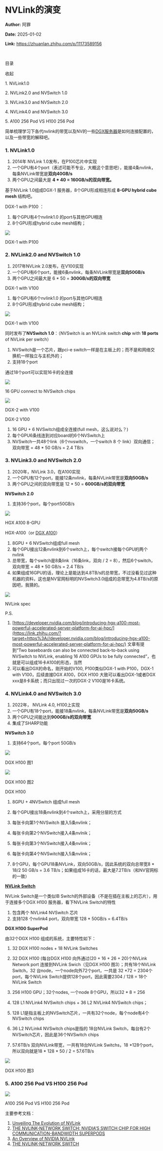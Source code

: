 # NVLink的演变

**Author:** 阿罪

**Date:** 2025-01-02

**Link:** https://zhuanlan.zhihu.com/p/11173589156

​

目录

收起

1\. NVLink1.0

2\. NVLink2.0 and NVSwitch 1.0

3\. NVLink3.0 and NVSwitch 2.0

4\. NVLink4.0 and NVSwitch 3.0

5\. A100 256 Pod VS H100 256 Pod

简单梳理学习下各代nvlink的带宽以及NV的一些[DGX服务器](https://zhida.zhihu.com/search?content_id=251257655&content_type=Article&match_order=1&q=DGX%E6%9C%8D%E5%8A%A1%E5%99%A8&zhida_source=entity)是如何连接配置的，以及一些带宽的解释吧。

### 1\. NVLink1.0

1.  2014年 NVLink 1.0发布，在P100芯片中实现
2.  一个GPU有4个port（表述可能不专业，大概这个意思吧），能接4条nvlink，每条NVLink带宽是**双向40GB/s**
3.  两个GPU之间最大是 **4 \* 40 = 160GB/s的双向带宽。**

基于NVLink 1.0组成DGX-1 服务器，8个GPU形成相连形成 **8-GPU hybrid cube mesh** 结构吧。

DGX-1 with P100 ：

1.  每个GPU有4个nvlink1.0 的port与其他GPU相连
2.  8个GPU形成hybrid cube mesh结构；

![](images/v2-a337361348d3607b52ab5748c2e6d971_1440w_862d7cd3944f.jpg)

DGX-1 with P100

### 2\. NVLink2.0 and NVSwitch 1.0

1.  2017年NVLink 2.0发布，在V100实现
2.  一个GPU有6个port，能接6条nvlink，每条NVLink带宽是**双向50GB/s**
3.  两个GPU之间最大是 6 \* 50 = **300GB/s的双向带宽**

DGX-1 with V100

1.  每个GPU有6个nvlink1.0 的port与其他GPU相连
2.  8个GPU形成hybrid cube mesh结构；

![](images/v2-74ac4ecd7f97bd4bcf071f0fdb7eea1c_1440w_191580b3350b.jpg)

DGX-1 with V100

同时发布了**NVSwitch 1.0**：（NVSwitch is an NVLink switch **chip** with **18 ports** of NVLink per switch）

1.  NVSwitch是一个芯片，跟pci-e switch一样是在主板上的；而不是和网络交换机一样独立与主机外的；
2.  支持18个port

通过18个port可以实现16卡的全连接

![](images/v2-29bc26239510cc704dfa4b57ee7d32b7_1440w_cfb03a2a41cb.jpg)

16 GPU connect to NVSwitch chips

![](images/v2-9a62e0d9e767243d2f7033bd22b6f852_1440w_407c2cc9e762.jpg)

DGX-2 with V100

DGX-2 V100

1.  16 GPU + 6 NVSwitch组成全连接(full mesh，这么说对么？)
2.  每个GPU6条线连到对应board的6个NVSwitch上
3.  NVSwitch一共48个link（6个nvswitch，一个switch 8 个 link）双向通信；双向带宽 = 48 \* 50 GB/s = 2.4 TB/s

### 3\. NVLink3.0 and NVSwitch 2.0

1.  2020年，NVLink 3.0，在A100实现
2.  一个GPU有12个port，能接12条nvlink，每条NVLink带宽是**双向50GB/s**
3.  两个GPU之间的双向带宽是 12 \* 50 = **600GB/s的双向带宽**

**NVSwitch 2.0**

1.  支持36个port，每个port50GB/s

![](images/v2-958fac778ebab8e6db0121adeb0beb8f_1440w_e7be9b686a9b.jpg)

HGX A100 8-GPU

HGX-A100（or [DGX A100](https://zhida.zhihu.com/search?content_id=251257655&content_type=Article&match_order=1&q=DGX+A100&zhida_source=entity)）

1.  8GPU + 6 NVSwitch组成full mesh
2.  每个GPU接出12条nvlink到6个switch上，每个switch接每个GPU的两个nvlink
3.  总带宽，每个switch是8条link（16条link，双向 / 2 = 8），然后6个switch，双向带宽 = 48 \* 50 GB/s = 2.4 TB/s
4.  如果组成16GPU的话，理论上是能达到4.8TB/s的总带宽，不过没看见过这种机器的资料，这也是NV官网标明的NVSwitch3.0组成的总带宽为4.8TB/s的原因吧，我猜的。

![](images/v2-03f9d2ddca8a1b5899b9cd2c135c06f0_1440w_9865b971e95a.jpg)

NVLink spec

P.S.

1.  [https://developer.nvidia.com/blog/introducing-hgx-a100-most-powerful-accelerated-server-platform-for-ai-hpc/](https://link.zhihu.com/?target=https%3A//developer.nvidia.com/blog/introducing-hgx-a100-most-powerful-accelerated-server-platform-for-ai-hpc/) 文章有提到“Two baseboards can also be connected back-to-back using NVSwitch to NVLink, enabling 16 A100 GPUs to be fully connected”，也就是可以组成16卡A100的形态，当然
2.  可以看出DGX的命名，刚开始的V100, P100类似DGX-1 with P100，DGX-1 with V100，后续直接DGX A100，DGX H100 大致可以看出DGX-1或者DGX xxx是8卡系统；而只出现过一次的DGX-2 V100是16卡系统。

### 4\. NVLink4.0 and NVSwitch 3.0

1.  2022年， NVLink 4.0, H100上实现
2.  一个GPU有18个port，能接18条nvlink，每条NVLink带宽是**双向50GB/s**
3.  两个GPU之间能达到**900GB/s的双向带宽**
4.  集成了SHARP功能

**NVSwitch 3.0**

1.  支持64个port，每个port 50GB/s

![](images/v2-2dbf8b6321daba308a3c34bc5f3981e4_1440w_fad39219e2dc.jpg)

DGX H100 图1

![](images/v2-ed6ea742415d4cbcce3b2c4b1b547a70_1440w_8f61624b47de.jpg)

DGX H100 图2

DGX H100

1.  8GPU + 4NVSwitch 组成full mesh
2.  每个GPU接出18条nvlink到4个switch上，采用分层的方式

1.  每张卡向第1个NVSwitch 接入5条nvlink；
2.  每张卡向第2个NVSwitch接入4条nvlnik；
3.  每张卡向第3个NVSwitch接入4条nvlink；
4.  每张卡向第4个NVSwitch接入5条nvlink；

4.  8个GPU，每个GPU18条NVLink，双向50GB/s，因此系统的双向总带宽8 \* 18/2 50 GB/s = 3.6 TB/s；如果组成16卡的话，最大是7.2TB/s（和NV官网标的一致）

**[NVLink Switch](https://zhida.zhihu.com/search?content_id=251257655&content_type=Article&match_order=1&q=NVLink+Switch&zhida_source=entity)**

NVLink Switch是一个类似IB Switch的外部设备（不是在插在主板上的芯片），用于连接多个DGX H100 服务器，看下NVLink Switch的特性

1.  包含两个 NVLink4 NVSwitch 芯片
2.  支持128 个nvlink4 port，双向带宽 128 \* 50GB/s = 6.4TB/s

**DGX H100 SuperPod**

由32个DGX H100 组成的系统，主要特性如下：

1.  32 DGX H100 nodes + 18 NVLink Switches

1.  32 DGX H100 (每台DGX H100 向外通过(20 + 16 + 26 + 20)个NVLink Network port 连接到NVLink Swich（见DGX H100 图3）；共有18个NVLink Switch，32 台node，一个node向外72个port，一共是 32 \*72 = 2304个port，每个NVLink Switch提供128个port，因此需要2304 / 128 = 18个 NVLink Switch

3.  256 H100 GPU；32个nodes, 一个node 8个GPU，所以32 \* 8 = 256
4.  128 L1 NVLink4 NVSwitch chips + 36 L2 NVLink4 NVSwitch chips；

1.  128 L1是指主板上的NVSwitch芯片，一共有32个node，每个node有4个NVSwitch chips
2.  36 L2 NVLink4 NVSwitch chips是指的 18台NVLink Switch，每台有2个NVSwitch芯片，因此是36个NVSwitch chips

6.  57.6TB/s 双向NVLink带宽，一共有18台NVLink Switchs，18 \*128个port，所以双向就是18 \* 128 \* 50 / 2 = 57.6TB/s

![](images/v2-41c585b6957b8f2ba8307c1d36257aa9_1440w_bd281d2ddd1f.jpg)

DGX H100 图3

### 5\. A100 256 Pod VS H100 256 Pod

![](images/v2-9ca04786eefcdc3bfaff942b2d711b61_1440w_5081505404fe.jpg)

A100 256 Pod VS H100 256 Pod

主要参考文档：

1.  [Unveiling The Evolution of NVLink](https://link.zhihu.com/?target=https%3A//www.naddod.com/blog/unveiling-the-evolution-of-nvlink%3Fsrsltid%3DAfmBOoqmMNM9XaNTuxgzbvGQaQu1eUTVPOuEFRUgaIGO1EbaFN95gyfY)
2.  [THE NVLINK-NETWORK SWITCH: NVIDIA’S SWITCH CHIP FOR HIGH COMMUNICATION-BANDWIDTH SUPERPODS](https://link.zhihu.com/?target=https%3A//hc34.hotchips.org/assets/program/conference/day2/Network%2520and%2520Switches/NVSwitch%2520HotChips%25202022%2520r5.pdf)
3.  [An Overview of NVIDIA NVLink](https://link.zhihu.com/?target=https%3A//community.fs.com/article/an-overview-of-nvidia-nvlink.html)
4.  [THE NVLINK-NETWORK SWITCH](https://link.zhihu.com/?target=https%3A//hc34.hotchips.org/assets/program/conference/day2/Network%2520and%2520Switches/NVSwitch%2520HotChips%25202022%2520r5.pdf)